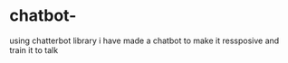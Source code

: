 # chatbot-
using chatterbot library i have made a chatbot to make it ressposive and train it to talk 
